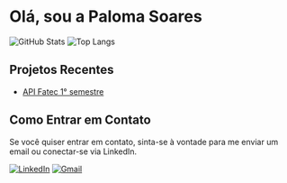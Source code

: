 # Olá, sou a Paloma Soares

![GitHub Stats](https://github-readme-stats.vercel.app/api?username=PalomaSoaresR&show_icons=true&count_private=true&hide=prs&theme=radical)
![Top Langs](https://github-readme-stats.vercel.app/api/top-langs/?username=PalomaSoaresR&layout=compact&theme=radical)



## Projetos Recentes

- [API Fatec 1° semestre](https://github.com/Porygon-Users/API-Porygon)



## Como Entrar em Contato

Se você quiser entrar em contato, sinta-se à vontade para me enviar um email ou conectar-se via LinkedIn.

[![LinkedIn](https://img.shields.io/badge/LinkedIn-PalomaSoares-blue)](https://www.linkedin.com/in/paloma-soares-83a949208/)
[![Gmail](https://img.shields.io/badge/Gmail-paloma.soaresrocha@gmail.com-red)](mailto:seuemail@gmail.com)
